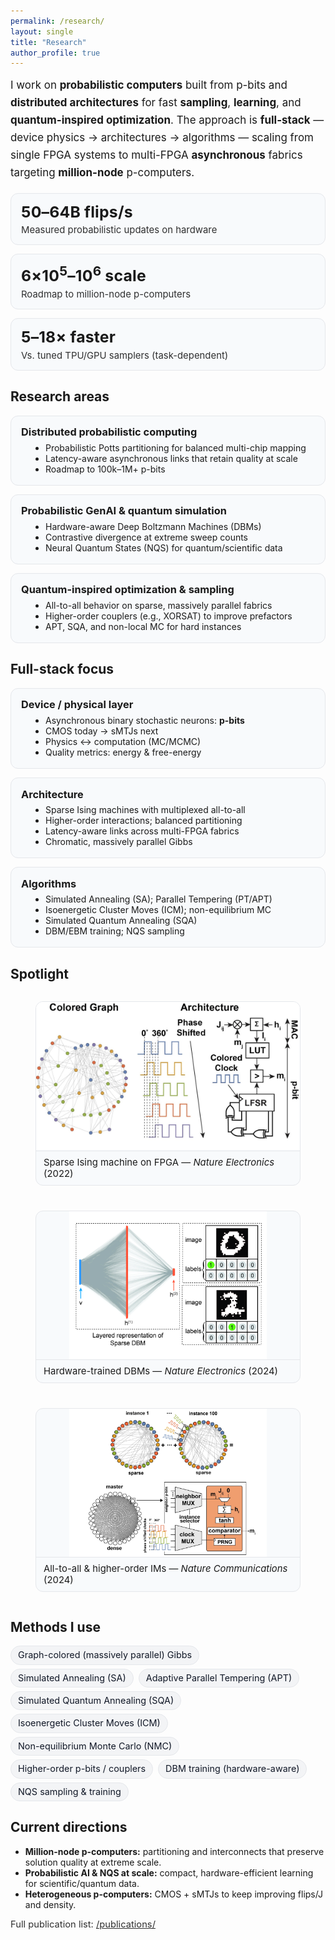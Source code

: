 ```yaml
---
permalink: /research/
layout: single
title: "Research"
author_profile: true
---
```


<!-- ---------- Page-scoped styles (theme-aware; no global side effects) ---------- -->
<style>
:root{
  /* fallbacks if your global vars are absent */
  --rail: 14px;
  --card-bg: var(--footer-bg, #f8fafc);
  --card-brd: var(--footer-border, #e5e7eb);
  --pill-bg: var(--tag-bg, #f3f4f6);
  --pill-brd: var(--tag-border, #e5e7eb);
  --pill-fg: var(--tag-fg, #111827);
}

.research-lead{
  font-size:1.06rem;line-height:1.65;margin:.15rem 0 1.1rem;
}

/* KPI row */
.kpi-grid{
  display:grid;grid-template-columns:repeat(3,minmax(0,1fr));
  gap:var(--rail);margin:.5rem 0 1.1rem;
}
.kpi{
  background:var(--card-bg);border:1px solid var(--card-brd);
  border-radius:12px;padding:14px 16px;
}
.kpi h3{margin:0;font-size:1.55rem;letter-spacing:.2px;}
.kpi p{margin:.35rem 0 0 0;font-size:.93rem;opacity:.9}

/* Section cards */
.grid-3{display:grid;grid-template-columns:repeat(3,minmax(0,1fr));gap:var(--rail);margin:.7rem 0 1.2rem}
.card{
  border:1px solid var(--card-brd);border-radius:12px;background:var(--card-bg);
  padding:14px 16px;
}
.card h4{margin:.1rem 0 .4rem;font-size:1.02rem}
.card ul{margin:.1rem 0 .2rem .95rem}

/* Pills / methods */
.pill-list{list-style:none;padding:0;margin:.15rem 0 .9rem;display:flex;flex-wrap:wrap;gap:6px 8px}
.pill-list li{
  font-size:.9rem;line-height:1;padding:7px 11px;border-radius:999px;
  border:1px solid var(--pill-brd);background:var(--pill-bg);color:var(--pill-fg);white-space:nowrap
}

/* Kill default dotted underline on <abbr> but keep tooltip */
abbr[title]{text-decoration:none;border:0;cursor:help}

/* Spotlight gallery (true 16:9, no crop) */
.gallery-3{display:grid;grid-template-columns:repeat(3,minmax(0,1fr));gap:12px;margin:.55rem 0 1.15rem}
.figure-card{position:relative;overflow:hidden;border-radius:12px;border:1px solid var(--card-brd);background:var(--card-bg)}
.figure-card img{
  width:100% !important;height:auto !important;aspect-ratio:16/9 !important;
  object-fit:contain !important;background:transparent !important;display:block
}
.figcap{padding:9px 12px;font-size:.93rem;border-top:1px solid var(--card-brd)}

/* Small note */
.small-note{font-size:.92rem;opacity:.9}

/* Responsive */
@media (max-width:980px){
  .kpi-grid,.grid-3,.gallery-3{grid-template-columns:1fr}
}
</style>

<div class="research-lead">
I work on <strong>probabilistic computers</strong> built from <abbr title="probabilistic bit (binary stochastic neuron)">p-bits</abbr> and <strong>distributed architectures</strong> for fast <strong>sampling</strong>, <strong>learning</strong>, and <strong>quantum-inspired optimization</strong>. The approach is <strong>full-stack</strong> — device physics → architectures → algorithms — scaling from single <abbr title="Field-Programmable Gate Array">FPGA</abbr> systems to multi-FPGA <strong>asynchronous</strong> fabrics targeting <strong>million-node</strong> p-computers.
</div>

<div class="kpi-grid">
  <div class="kpi">
    <h3>50–64B flips/s</h3>
    <p>Measured probabilistic updates on hardware</p>
  </div>
  <div class="kpi">
    <h3>6×10<sup>5</sup>–10<sup>6</sup> scale</h3>
    <p>Roadmap to million-node p-computers</p>
  </div>
  <div class="kpi">
    <h3>5–18× faster</h3>
    <p>Vs. tuned TPU/GPU samplers (task-dependent)</p>
  </div>
</div>

## Research areas

<div class="grid-3">
  <div class="card">
    <h4>Distributed probabilistic computing</h4>
    <ul>
      <li>Probabilistic Potts partitioning for balanced multi-chip mapping</li>
      <li>Latency-aware asynchronous links that retain quality at scale</li>
      <li>Roadmap to 100k–1M+ <abbr title="probabilistic bits">p-bits</abbr></li>
    </ul>
  </div>
  <div class="card">
    <h4>Probabilistic GenAI & quantum simulation</h4>
    <ul>
      <li>Hardware-aware Deep Boltzmann Machines (DBMs)</li>
      <li>Contrastive divergence at extreme sweep counts</li>
      <li>Neural Quantum States (NQS) for quantum/scientific data</li>
    </ul>
  </div>
  <div class="card">
    <h4>Quantum-inspired optimization & sampling</h4>
    <ul>
      <li>All-to-all behavior on sparse, massively parallel fabrics</li>
      <li>Higher-order couplers (e.g., XORSAT) to improve prefactors</li>
      <li>APT, SQA, and non-local MC for hard instances</li>
    </ul>
  </div>
</div>

## Full-stack focus

<div class="grid-3">
  <div class="card">
    <h4>Device / physical layer</h4>
    <ul>
      <li>Asynchronous binary stochastic neurons: <strong>p-bits</strong></li>
      <li>CMOS today → <abbr title="stochastic Magnetic Tunnel Junctions">sMTJs</abbr> next</li>
      <li>Physics ↔ computation (MC/MCMC)</li>
      <li>Quality metrics: energy & free-energy</li>
    </ul>
  </div>
  <div class="card">
    <h4>Architecture</h4>
    <ul>
      <li>Sparse Ising machines with multiplexed all-to-all</li>
      <li>Higher-order interactions; balanced partitioning</li>
      <li>Latency-aware links across multi-FPGA fabrics</li>
      <li>Chromatic, massively parallel Gibbs</li>
    </ul>
  </div>
  <div class="card">
    <h4>Algorithms</h4>
    <ul>
      <li>Simulated Annealing (SA); Parallel Tempering (PT/APT)</li>
      <li>Isoenergetic Cluster Moves (ICM); non-equilibrium MC</li>
      <li>Simulated Quantum Annealing (SQA)</li>
      <li>DBM/EBM training; NQS sampling</li>
    </ul>
  </div>
</div>

## Spotlight

<div class="gallery-3">
  <figure class="figure-card">
    <img src="/images/research/sparse-ising.jpeg" alt="Sparse Ising machine on FPGA">
    <figcaption class="figcap">Sparse Ising machine on FPGA — <em>Nature Electronics</em> (2022)</figcaption>
  </figure>
  <figure class="figure-card">
    <img src="/images/research/dbm-hardware.jpeg" alt="Hardware-trained deep Boltzmann machines">
    <figcaption class="figcap">Hardware-trained DBMs — <em>Nature Electronics</em> (2024)</figcaption>
  </figure>
  <figure class="figure-card">
    <img src="/images/research/all-to-all.jpeg" alt="All-to-all & higher-order Ising machines">
    <figcaption class="figcap">All-to-all & higher-order IMs — <em>Nature Communications</em> (2024)</figcaption>
  </figure>
</div>

## Methods I use 

<ul class="pill-list">
  <li>Graph-colored (massively parallel) Gibbs</li>
  <li>Simulated Annealing (SA)</li>
  <li>Adaptive Parallel Tempering (APT)</li>
  <li>Simulated Quantum Annealing (SQA)</li>
  <li>Isoenergetic Cluster Moves (ICM)</li>
  <li>Non-equilibrium Monte Carlo (NMC)</li>
  <li>Higher-order p-bits / couplers</li>
  <li>DBM training (hardware-aware)</li>
  <li>NQS sampling & training</li>
</ul>

## Current directions
- <strong>Million-node p-computers:</strong> partitioning and interconnects that preserve solution quality at extreme scale.  
- <strong>Probabilistic AI & NQS at scale:</strong> compact, hardware-efficient learning for scientific/quantum data.  
- <strong>Heterogeneous p-computers:</strong> CMOS + sMTJs to keep improving flips/J and density.

<div class="small-note">
Full publication list: <a href="/publications/">/publications/</a>
</div>
